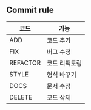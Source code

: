 ## Commit rule
| 코드 | 기능 |
| --- | --- |
| ADD | 코드 추가 |
| FIX | 버그 수정 |
| REFACTOR | 코드 리팩토링 |
| STYLE | 형식 바꾸기 |
| DOCS | 문서 수정 |
| DELETE | 코드 삭제 |
